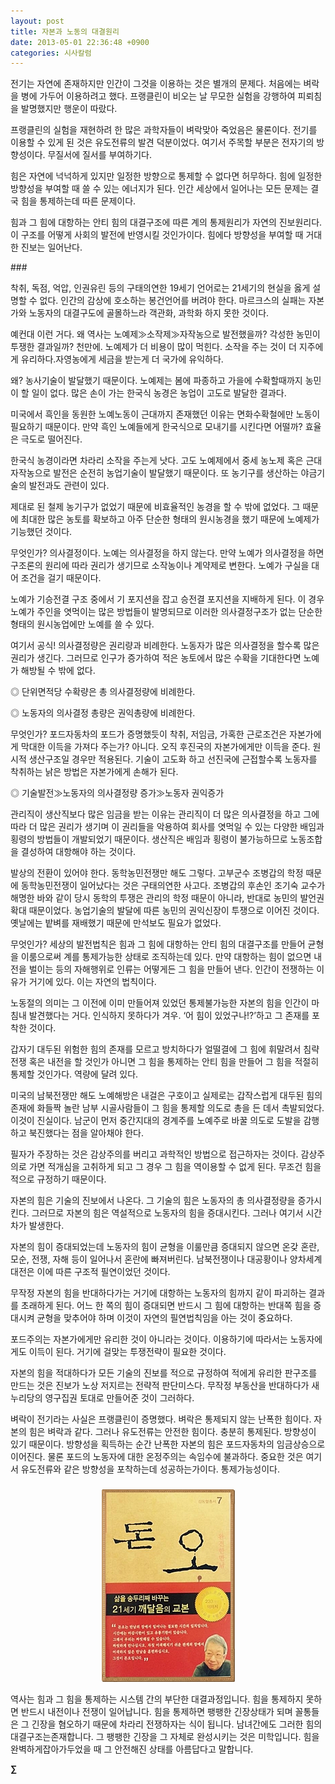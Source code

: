 ```yaml
---
layout: post
title: 자본과 노동의 대결원리
date: 2013-05-01 22:36:48 +0900
categories: 시사칼럼
---
```

전기는 자연에 존재하지만 인간이 그것을 이용하는 것은 별개의 문제다. 처음에는 벼락을 병에 가두어 이용하려고 했다. 프랭클린이 비오는 날 무모한 실험을 강행하여 피뢰침을 발명했지만 행운이 따랐다. 


  


프랭클린의 실험을 재현하려 한 많은 과학자들이 벼락맞아 죽었음은 물론이다. 전기를 이용할 수 있게 된 것은 유도전류의 발견 덕분이었다. 여기서 주목할 부분은 전자기의 방향성이다. 무질서에 질서를 부여하기다. 


  


힘은 자연에 넉넉하게 있지만 일정한 방향으로 통제할 수 없다면 허무하다. 힘에 일정한 방향성을 부여할 때 쓸 수 있는 에너지가 된다. 인간 세상에서 일어나는 모든 문제는 결국 힘을 통제하는데 따른 문제이다. 



힘과 그 힘에 대항하는 안티 힘의 대결구조에 따른 계의 통제원리가 자연의 진보원리다. 이 구조를 어떻게 사회의 발전에 반영시킬 것인가이다. 힘에다 방향성을 부여할 때 거대한 진보는 일어난다.  


\### 


  


착취, 독점, 억압, 인권유린 등의 구태의연한 19세기 언어로는 21세기의 현실을 옳게 설명할 수 없다. 인간의 감상에 호소하는 봉건언어를 버려야 한다. 마르크스의 실패는 자본가와 노동자의 대결구도에 골몰하느라 객관화, 과학화 하지 못한 것이다. 


  


예컨대 이런 거다. 왜 역사는 노예제≫소작제≫자작농으로 발전했을까? 각성한 농민이 투쟁한 결과일까? 천만에. 노예제가 더 비용이 많이 먹힌다. 소작을 주는 것이 더 지주에게 유리하다.자영농에게 세금을 받는게 더 국가에 유익하다. 



왜? 농사기술이 발달했기 때문이다. 노예제는 봄에 파종하고 가을에 수확할때까지 농민이 할 일이 없다. 많은 손이 가는 한국식 농경은 농업이 고도로 발달한 결과다. 


  


미국에서 흑인을 동원한 노예노동이 근대까지 존재했던 이유는 면화수확철에만 노동이 필요하기 때문이다. 만약 흑인 노예들에게 한국식으로 모내기를 시킨다면 어떨까? 효율은 극도로 떨어진다. 


  


한국식 농경이라면 차라리 소작을 주는게 낫다. 고도 노예제에서 중세 농노제 혹은 근대 자작농으로 발전은 순전히 농업기술이 발달했기 때문이다. 또 농기구를 생산하는 야금기술의 발전과도 관련이 있다. 


  


제대로 된 철제 농기구가 없었기 때문에 비효율적인 농경을 할 수 밖에 없었다. 그 때문에 최대한 많은 농토를 확보하고 아주 단순한 형태의 원시농경을 했기 때문에 노예제가 기능했던 것이다. 


  


무엇인가? 의사결정이다. 노예는 의사결정을 하지 않는다. 만약 노예가 의사결정을 하면 구조론의 원리에 따라 권리가 생기므로 소작농이나 계약제로 변한다. 노예가 구실을 대어 조건을 걸기 때문이다. 


  


노예가 기승전결 구조 중에서 기 포지션을 잡고 승전결 포지션을 지배하게 된다. 이 경우 노예가 주인을 엿먹이는 많은 방법들이 발명되므로 이러한 의사결정구조가 없는 단순한 형태의 원시농업에만 노예를 쓸 수 있다. 


  


여기서 공식! 의사결정량은 권리량과 비례한다. 노동자가 많은 의사결정을 할수록 많은 권리가 생긴다. 그러므로 인구가 증가하여 적은 농토에서 많은 수확을 기대한다면 노예가 해방될 수 밖에 없다. 


  


◎ 단위면적당 수확량은 총 의사결정량에 비례한다. 

◎ 노동자의 의사결정 총량은 권익총량에 비례한다. 


  


무엇인가? 포드자동차의 포드가 증명했듯이 착취, 저임금, 가혹한 근로조건은 자본가에게 막대한 이득을 가져다 주는가? 아니다. 오직 후진국의 자본가에게만 이득을 준다. 원시적 생산구조일 경우만 적용된다. 기술이 고도화 하고 선진국에 근접할수록 노동자를 착취하는 낡은 방법은 자본가에게 손해가 된다. 


  


◎ 기술발전≫노동자의 의사결정량 증가≫노동자 권익증가 


  


관리직이 생산직보다 많은 임금을 받는 이유는 관리직이 더 많은 의사결정을 하고 그에 따라 더 많은 권리가 생기며 이 권리들을 악용하여 회사를 엿먹일 수 있는 다양한 배임과 횡령의 방법들이 개발되었기 때문이다. 생산직은 배임과 횡령이 불가능하므로 노동조합을 결성하여 대항해야 하는 것이다. 


  


발상의 전환이 있어야 한다. 동학농민전쟁만 해도 그렇다. 고부군수 조병갑의 학정 때문에 동학농민전쟁이 일어났다는 것은 구태의연한 사고다. 조병갑의 후손인 조기숙 교수가 해명한 바와 같이 당시 동학의 투쟁은 관리의 학정 때문이 아니라, 반대로 농민의 발언권 확대 때문이었다. 농업기술의 발달에 따른 농민의 권익신장이 투쟁으로 이어진 것이다. 옛날에는 밭벼를 재배했기 때문에 만석보도 필요가 없었다. 


  


무엇인가? 세상의 발전법칙은 힘과 그 힘에 대항하는 안티 힘의 대결구조를 만들어 균형을 이룸으로써 계를 통제가능한 상태로 조직하는데 있다. 만약 대항하는 힘이 없으면 내전을 벌이는 등의 자해행위로 인류는 어떻게든 그 힘을 만들어 낸다. 인간이 전쟁하는 이유가 거기에 있다. 이는 자연의 법칙이다. 


  


노동절의 의미는 그 이전에 이미 만들어져 있었던 통제불가능한 자본의 힘을 인간이 마침내 발견했다는 거다. 인식하지 못하다가 겨우. ‘어 힘이 있었구나!?’하고 그 존재를 포착한 것이다.


  


갑자기 대두된 위험한 힘의 존재를 모르고 방치하다가 얼떨결에 그 힘에 휘말려서 침략전쟁 혹은 내전을 할 것인가 아니면 그 힘을 통제하는 안티 힘을 만들어 그 힘을 적절히 통제할 것인가다. 역량에 달려 있다. 


  


미국의 남북전쟁만 해도 노예해방은 내걸은 구호이고 실제로는 갑작스럽게 대두된 힘의 존재에 화들짝 놀란 남부 시골사람들이 그 힘을 통제할 의도로 총을 든 데서 촉발되었다. 이것이 진실이다. 남군이 먼저 중간지대의 경계주를 노예주로 바꿀 의도로 도발을 감행하고 북진했다는 점을 알아채야 한다. 


  


필자가 주장하는 것은 감상주의를 버리고 과학적인 방법으로 접근하자는 것이다. 감상주의로 가면 적개심을 고취하게 되고 그 경우 그 힘을 역이용할 수 없게 된다. 무조건 힘을 적으로 규정하기 때문이다. 


  


자본의 힘은 기술의 진보에서 나온다. 그 기술의 힘은 노동자의 총 의사결정량을 증가시킨다. 그러므로 자본의 힘은 역설적으로 노동자의 힘을 증대시킨다. 그러나 여기서 시간차가 발생한다. 


  


자본의 힘이 증대되었는데 노동자의 힘이 균형을 이룰만큼 증대되지 않으면 온갖 혼란, 모순, 전쟁, 자해 등이 일어나서 혼란에 빠져버린다. 남북전쟁이나 대공황이나 양차세계대전은 이에 따른 구조적 필연이었던 것이다. 


  


무작정 자본의 힘을 반대하다가는 거기에 대항하는 노동자의 힘까지 같이 파괴하는 결과를 초래하게 된다. 어느 한 쪽의 힘이 증대되면 반드시 그 힘에 대항하는 반대쪽 힘을 증대시켜 균형을 맞추어야 하며 이것이 자연의 필연법칙임을 아는 것이 중요하다. 


  


포드주의는 자본가에게만 유리한 것이 아니라는 것이다. 이용하기에 따라서는 노동자에게도 이득이 된다. 거기에 걸맞는 투쟁전략이 필요한 것이다. 


  


자본의 힘을 적대하다가 모든 기술의 진보를 적으로 규정하여 적에게 유리한 판구조를 만드는 것은 진보가 노상 저지르는 전략적 판단미스다. 무작정 부동산을 반대하다가 새누리당의 영구집권 토대로 만들어준 것이 그러하다. 



벼락이 전기라는 사실은 프랭클린이 증명했다. 벼락은 통제되지 않는 난폭한 힘이다. 자본의 힘은 벼락과 같다. 그러나 유도전류는 안전한 힘이다. 충분히 통제된다. 방향성이 있기 때문이다. 방향성을 획득하는 순간 난폭한 자본의 힘은 포드자동차의 임금상승으로 이어진다. 물론 포드의 노동자에 대한 온정주의는 속임수에 불과하다. 중요한 것은 여기서 유도전류와 같은 방향성을 포착하는데 성공하는가이다. 통제가능성이다.   




 ###


  




<p align="center">
  <a href="?mid=DonOh"><img alt="345678.jpg" src="files/attach/images/198/727/315/55.JPG" /> <br /></a> 
  
  <p>
  </p> 역사는 힘과 그 힘을 통제하는 시스템 간의 부단한 대결과정입니다. 힘을 통제하지 못하면 반드시 내전이나 전쟁이 일어납니다. 힘을 통제하면 팽팽한 긴장상태가 되며 꼴통들은 그 긴장을 혐오하기 때문에 차라리 전쟁하자는 식이 됩니다. 남녀간에도 그러한 힘의 대결구조는존재합니다. 그 팽팽한 긴장을 그 자체로 완성시키는 것은 미학입니다. 힘을 완벽하게잡아가두었을 때 그 안전해진 상태를 아름답다고 말합니다. 
  
  <p>
  </p>
  
  <p>
    <b>∑</b> <br /><br />
  </p>
  
  <p>
  </p>
  
  <p>
  </p>
  
  <p>
  </p>
  
  <p>
  </p>
  
  <p>
  </p>
  
  <p>
  </p>
  
  <p>
  </p>
</p>